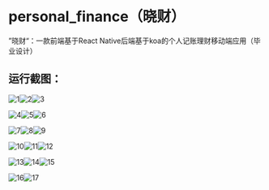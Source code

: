 # personal_finance（晓财）

”晓财“：一款前端基于React Native后端基于koa的个人记账理财移动端应用（毕业设计）

## 运行截图：

![1](https://personal-financ.oss-cn-chengdu.aliyuncs.com/cdn/晓财/1.gif?x-oss-process=image/resize,h_225,w_387)![2](https://personal-financ.oss-cn-chengdu.aliyuncs.com/cdn/晓财/2.gif?x-oss-process=image/resize,h_225,w_387)![3](https://personal-financ.oss-cn-chengdu.aliyuncs.com/cdn/晓财/3.gif?x-oss-process=image/resize,h_225,w_387)

![4](https://personal-financ.oss-cn-chengdu.aliyuncs.com/cdn/晓财/4.gif?x-oss-process=image/resize,h_225,w_387)![5](https://personal-financ.oss-cn-chengdu.aliyuncs.com/cdn/晓财/5.gif?x-oss-process=image/resize,h_225,w_387)![6](https://personal-financ.oss-cn-chengdu.aliyuncs.com/cdn/晓财/6.gif?x-oss-process=image/resize,h_225,w_387)

![7](https://personal-financ.oss-cn-chengdu.aliyuncs.com/cdn/晓财/7.gif?x-oss-process=image/resize,h_225,w_387)![8](https://personal-financ.oss-cn-chengdu.aliyuncs.com/cdn/晓财/8.gif?x-oss-process=image/resize,h_225,w_387)![9](https://personal-financ.oss-cn-chengdu.aliyuncs.com/cdn/晓财/9.gif?x-oss-process=image/resize,h_225,w_387)

![10](https://personal-financ.oss-cn-chengdu.aliyuncs.com/cdn/晓财/10.gif?x-oss-process=image/resize,h_225,w_387)![11](https://personal-financ.oss-cn-chengdu.aliyuncs.com/cdn/晓财/12.gif?x-oss-process=image/resize,h_225,w_387)![12](https://personal-financ.oss-cn-chengdu.aliyuncs.com/cdn/晓财/12.gif?x-oss-process=image/resize,h_225,w_387)

![13](https://personal-financ.oss-cn-chengdu.aliyuncs.com/cdn/晓财/13.gif?x-oss-process=image/resize,h_225,w_387)![14](https://personal-financ.oss-cn-chengdu.aliyuncs.com/cdn/晓财/14.gif?x-oss-process=image/resize,h_225,w_387)![15](https://personal-financ.oss-cn-chengdu.aliyuncs.com/cdn/晓财/15.gif?x-oss-process=image/resize,h_225,w_387)

![16](https://personal-financ.oss-cn-chengdu.aliyuncs.com/cdn/晓财/16.gif?x-oss-process=image/resize,h_225,w_387)![17](https://personal-financ.oss-cn-chengdu.aliyuncs.com/cdn/晓财/17.gif?x-oss-process=image/resize,h_225,w_387)

